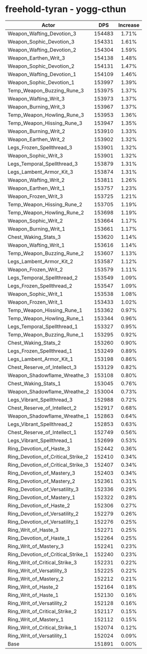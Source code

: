 # freehold-tyran - yogg-cthun
| Actor | DPS | Increase |
|---|:---:|:---:|
|Weapon_Wafting_Devotion_3|154483|1.71%|
|Weapon_Sophic_Devotion_3|154331|1.61%|
|Weapon_Wafting_Devotion_2|154304|1.59%|
|Weapon_Earthen_Writ_3|154138|1.48%|
|Weapon_Sophic_Devotion_2|154131|1.47%|
|Weapon_Wafting_Devotion_1|154109|1.46%|
|Weapon_Sophic_Devotion_1|153997|1.39%|
|Temp_Weapon_Buzzing_Rune_3|153975|1.37%|
|Weapon_Wafting_Writ_3|153973|1.37%|
|Weapon_Burning_Writ_3|153967|1.37%|
|Temp_Weapon_Howling_Rune_3|153953|1.36%|
|Temp_Weapon_Hissing_Rune_3|153947|1.35%|
|Weapon_Burning_Writ_2|153910|1.33%|
|Weapon_Earthen_Writ_2|153902|1.32%|
|Legs_Frozen_Spellthread_3|153901|1.32%|
|Weapon_Sophic_Writ_3|153901|1.32%|
|Legs_Temporal_Spellthread_3|153879|1.31%|
|Legs_Lambent_Armor_Kit_3|153874|1.31%|
|Weapon_Wafting_Writ_2|153811|1.26%|
|Weapon_Earthen_Writ_1|153757|1.23%|
|Weapon_Frozen_Writ_3|153725|1.21%|
|Temp_Weapon_Hissing_Rune_2|153705|1.19%|
|Temp_Weapon_Howling_Rune_2|153698|1.19%|
|Weapon_Sophic_Writ_2|153664|1.17%|
|Weapon_Burning_Writ_1|153661|1.17%|
|Chest_Waking_Stats_3|153620|1.14%|
|Weapon_Wafting_Writ_1|153616|1.14%|
|Temp_Weapon_Buzzing_Rune_2|153607|1.13%|
|Legs_Lambent_Armor_Kit_2|153587|1.12%|
|Weapon_Frozen_Writ_2|153579|1.11%|
|Legs_Temporal_Spellthread_2|153549|1.09%|
|Legs_Frozen_Spellthread_2|153547|1.09%|
|Weapon_Sophic_Writ_1|153538|1.08%|
|Weapon_Frozen_Writ_1|153433|1.02%|
|Temp_Weapon_Hissing_Rune_1|153362|0.97%|
|Temp_Weapon_Howling_Rune_1|153344|0.96%|
|Legs_Temporal_Spellthread_1|153327|0.95%|
|Temp_Weapon_Buzzing_Rune_1|153295|0.92%|
|Chest_Waking_Stats_2|153260|0.90%|
|Legs_Frozen_Spellthread_1|153249|0.89%|
|Legs_Lambent_Armor_Kit_1|153198|0.86%|
|Chest_Reserve_of_Intellect_3|153129|0.82%|
|Weapon_Shadowflame_Wreathe_3|153108|0.80%|
|Chest_Waking_Stats_1|153045|0.76%|
|Weapon_Shadowflame_Wreathe_2|153004|0.73%|
|Legs_Vibrant_Spellthread_3|152988|0.72%|
|Chest_Reserve_of_Intellect_2|152917|0.68%|
|Weapon_Shadowflame_Wreathe_1|152863|0.64%|
|Legs_Vibrant_Spellthread_2|152853|0.63%|
|Chest_Reserve_of_Intellect_1|152749|0.56%|
|Legs_Vibrant_Spellthread_1|152699|0.53%|
|Ring_Devotion_of_Haste_3|152442|0.36%|
|Ring_Devotion_of_Critical_Strike_2|152410|0.34%|
|Ring_Devotion_of_Critical_Strike_3|152407|0.34%|
|Ring_Devotion_of_Mastery_3|152403|0.34%|
|Ring_Devotion_of_Mastery_2|152361|0.31%|
|Ring_Devotion_of_Versatility_3|152336|0.29%|
|Ring_Devotion_of_Mastery_1|152322|0.28%|
|Ring_Devotion_of_Haste_2|152306|0.27%|
|Ring_Devotion_of_Versatility_2|152279|0.26%|
|Ring_Devotion_of_Versatility_1|152276|0.25%|
|Ring_Writ_of_Haste_3|152271|0.25%|
|Ring_Devotion_of_Haste_1|152264|0.25%|
|Ring_Writ_of_Mastery_3|152241|0.23%|
|Ring_Devotion_of_Critical_Strike_1|152240|0.23%|
|Ring_Writ_of_Critical_Strike_3|152231|0.22%|
|Ring_Writ_of_Versatility_3|152225|0.22%|
|Ring_Writ_of_Mastery_2|152212|0.21%|
|Ring_Writ_of_Haste_2|152164|0.18%|
|Ring_Writ_of_Haste_1|152130|0.16%|
|Ring_Writ_of_Versatility_2|152128|0.16%|
|Ring_Writ_of_Critical_Strike_2|152117|0.15%|
|Ring_Writ_of_Mastery_1|152112|0.15%|
|Ring_Writ_of_Critical_Strike_1|152074|0.12%|
|Ring_Writ_of_Versatility_1|152024|0.09%|
|Base|151891|0.00%|
